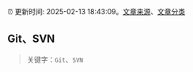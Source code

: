 :alarm_clock: 更新时间: 2025-02-13 18:43:09。[文章来源](/README.md)、[文章分类](/TAGS.md)

## Git、SVN


> 关键字：`Git`、`SVN`



